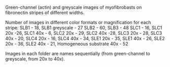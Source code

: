 Green-channel (actin) and greyscale images of myofibrobasts on fibronectin stripes of different widths.

Number of images in different color formats or magnification for each stripe:
SLB1 - 18, SLB1 greyscale - 27
SLB2 - 60, SLB3 - 48
SLC1 - 16, SLC1 20x -26, SLC1 40x - 6,
SLC2 20x - 29, SLC2 40x -28, SLC3 20x - 28, SLC3 40x - 20,
SLC4 20x - 16, SLC4 40x - 34, SLE1 20x - 35, SLE1 40x - 26,
SLE2 20x - 36, SLE2 40x - 21, Homogeneous substrate 40x - 52

Images in each folder are names sequentially (from green-channel to greyscale, from 20x to 40x).
